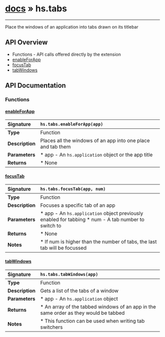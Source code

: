 # [docs](index.md) » hs.tabs
---

Place the windows of an application into tabs drawn on its titlebar

## API Overview
* Functions - API calls offered directly by the extension
 * [enableForApp](#enableforapp)
 * [focusTab](#focustab)
 * [tabWindows](#tabwindows)

## API Documentation

### Functions

#### [enableForApp](#enableforapp)
| <span style="float: left;">**Signature**</span> | <span style="float: left;">`hs.tabs.enableForApp(app)` </span>                                                          |
| -----------------------------------------------------|---------------------------------------------------------------------------------------------------------|
| **Type**                                             | Function                                                                                         |
| **Description**                                      | Places all the windows of an app into one place and tab them                                                                                         |
| **Parameters**                                       |  * app - An `hs.application` object or the app title                                       |
| **Returns**                                          |  * None                                                |

#### [focusTab](#focustab)
| <span style="float: left;">**Signature**</span> | <span style="float: left;">`hs.tabs.focusTab(app, num)` </span>                                                          |
| -----------------------------------------------------|---------------------------------------------------------------------------------------------------------|
| **Type**                                             | Function                                                                                         |
| **Description**                                      | Focuses a specific tab of an app                                                                                         |
| **Parameters**                                       |  * app - An `hs.application` object previously enabled for tabbing * num - A tab number to switch to                                       |
| **Returns**                                          |  * None                                                |
| **Notes**                                            |  * If num is higher than the number of tabs, the last tab will be focussed                                                      |

#### [tabWindows](#tabwindows)
| <span style="float: left;">**Signature**</span> | <span style="float: left;">`hs.tabs.tabWindows(app)` </span>                                                          |
| -----------------------------------------------------|---------------------------------------------------------------------------------------------------------|
| **Type**                                             | Function                                                                                         |
| **Description**                                      | Gets a list of the tabs of a window                                                                                         |
| **Parameters**                                       |  * app - An `hs.application` object                                       |
| **Returns**                                          |  * An array of the tabbed windows of an app in the same order as they would be tabbed                                                |
| **Notes**                                            |  * This function can be used when writing tab switchers                                                      |

